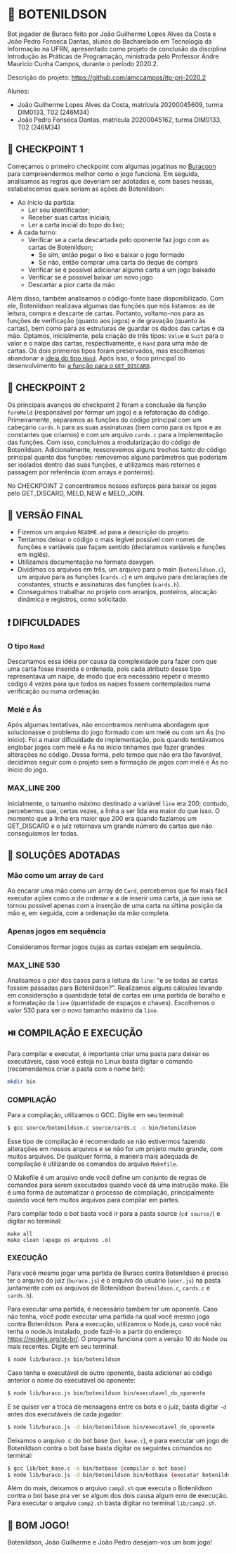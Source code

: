 # :robot: BOTENILDSON
Bot jogador de Buraco feito por João Guilherme Lopes Alves da Costa e João Pedro Fonseca Dantas, alunos do Bacharelado em Tecnologia da Informação na UFRN, apresentado como projeto de conclusão da disciplina Introdução às Práticas de Programação, ministrada pelo Professor Andre Mauricio Cunha Campos, durante o período 2020.2.

Descrição do projeto: https://github.com/amccampos/itp-prj-2020.2

Alunos:
- João Guilherme Lopes Alves da Costa, matrícula 20200045609, turma DIM0133, T02 (246M34)
- João Pedro Fonseca Dantas, matrícula 20200045162, turma DIM0133, T02 (246M34)

## :pushpin: CHECKPOINT 1

Começamos o primeiro checkpoint com algumas jogatinas no [Buracoon](https://buracoon.com.br/) para compreendermos melhor como o jogo funciona. Em seguida, analisamos as regras que deveriam ser adotadas e, com bases nessas, estabelecemos quais seriam as ações de Botenildson:

- Ao ínicio da partida:
    - Ler seu identificador;
    - Receber suas cartas iniciais;
    - Ler a carta inicial do topo do lixo;
- A cada turno:
    - Verificar se a carta descartada pelo oponente faz jogo com as cartas de Botenildson;
        - Se sim, então pegar o lixo e baixar o jogo formado
        - Se não, então comprar uma carta do deque de compra
    - Verificar se é possível adicionar alguma carta a um jogo baixado
    - Verificar se é possível baixar um novo jogo
    - Descartar a pior carta da mão

Além disso, também analisamos o código-fonte base disponibilizado. Com ele, Botenildson realizava algumas das funções que nós listamos: as de leitura, compra e descarte de cartas. Portanto, voltamo-nos para as funções de verificação (quanto aos jogos) e de gravação (quanto às cartas), bem como para as estruturas de guardar os dados das cartas e da mão. Optamos, inicialmente, pela criação de três tipos: `Value` e `Suit` para o valor e o naipe das cartas, respectivamente, e `Hand` para uma mão de cartas. Os dois primeiros tipos foram preservados, mas escolhemos abandonar a [ideia do tipo `Hand`](##DIFICULDADES). Após isso, o foco principal do desenvolvimento foi [a função para o `GET_DISCARD`](##dificuldades).

## :pushpin: CHECKPOINT 2

Os principais avanços do checkpoint 2 foram a conclusão da função `formMeld` (responsável por formar um jogo) e a refatoração da código. Primeiramente, separamos as funções do código principal com um cabeçário `cards.h` para as suas assinaturas (bem como para os tipos e as constantes que criamos) e com um arquivo `cards.c` para a implementação das funções. Com isso, concluímos a modularização do código de Botenildson. Adicionalmente, reescrevemos alguns trechos tanto do código principal quanto das funções: removemos alguns parâmetros que poderiam ser isolados dentro das suas funções, e utilizamos mais retornos e passagem por referência (com arrays e ponteiros).

No CHECKPOINT 2 concentramos nossos esforços para baixar os jogos pelo GET_DISCARD, MELD_NEW e MELD_JOIN.

## :pushpin: VERSÃO FINAL

- Fizemos um arquivo `README.md` para a descrição do projeto. 
- Tentamos deixar o código o mais legível possível com nomes de funções e variáveis que façam sentido (declaramos variáveis e funções em inglês).
- Utilizamos documentação no formato doxygen.
- Dividimos os arquivos em três, um arquivo para o main (`botenildson.c`), um arquivo para as funções (`cards.c`) e um arquivo para declarações de constantes, structs e assinaturas das funções (`cards.h`).
- Conseguimos trabalhar no projeto com arranjos, ponteiros, alocação dinâmica e registros, como solicitado. 

## :exclamation: DIFICULDADES

### O tipo `Hand`

Descartamos essa idéia por causa da complexidade para fazer com que uma carta fosse inserida e ordenada, pois cada atributo desse tipo representava um naipe, de modo que era necessário repetir o mesmo código 4 vezes para que todos os naipes fossem contemplados numa verificação ou numa ordenação.

### Melé e Ás

Após algumas tentativas, não encontramos nenhuma abordagem que solucionasse o problema do jogo formado com um melé ou com um Ás (no início). Foi a maior dificuldade de implementação, pois quando tentávamos englobar jogos com melé e Ás no início tínhamos que fazer grandes alterações no código. Dessa forma, pelo tempo que não era tão favorável, decidimos seguir com o projeto sem a formação de jogos com melé e Ás no ínicio do jogo.

### MAX_LINE 200

Inicialmente, o tamanho máximo destinado a variável `line` era 200; contudo, percebemos que, certas vezes, a linha a ser lida era maior do que isso. O momento que a linha era maior que 200 era quando fazíamos um GET_DISCARD e o juíz retornava um grande número de cartas que não conseguíamos ler todas.

## :nut_and_bolt: SOLUÇÕES ADOTADAS

### Mão como um array de `Card`

Ao encarar uma mão como um array de `Card`, percebemos que foi mais fácil executar ações como a de ordenar e a de inserir uma carta, já que isso se tornou possível apenas com a inserção de uma carta na última posição da mão e, em seguida, com a ordenação da mão completa.

### Apenas jogos em sequência

Consideramos formar jogos cujas as cartas estejam em sequência.

### MAX_LINE 530

Analisamos o pior dos casos para a leitura da `line`: "e se todas as cartas fossem passadas para Botenildson?". Realizamos alguns cálculos levando em consideração a quantidade total de cartas em uma partida de baralho e a formatação da `line` (quantidade de espaços e chaves). Escolhemos o valor 530 para ser o novo tamanho máximo da `line`.

## ⏯️ COMPILAÇÃO E EXECUÇÃO

Para compilar e executar, é importante criar uma pasta para deixar os executáveis, caso você esteja no Linux basta digitar o comando (recomendamos criar a pasta com o nome bin):

```sh
mkdir bin
```

### COMPILAÇÃO

Para a compilação, utilizamos o GCC. Digite em seu terminal:

```sh
$ gcc source/botenildson.c source/cards.c -o bin/botenildson
```

Esse tipo de compilação é recomendado se não estivermos fazendo alterações em nossos arquivos e se não for um projeto muito grande, com muitos arquivos. De qualquer forma, a maneira mais adequada de compilação é utilizando os comandos do arquivo `Makefile`.

O Makefile é um arquivo onde você define um conjunto de regras de comandos para serem executados quando você dá uma instrução make. Ele é uma forma de automatizar o processo de compilação, principalmente quando você tem muitos arquivos para compilar em partes.

Para compilar todo o bot basta você ir para a pasta source (`cd source/`) e digitar no terminal:

```
make all
make clean (apaga os arquivos .o)
```

### EXECUÇÃO

Para você mesmo jogar uma partida de Buraco contra Botenildson é preciso ter o arquivo do juíz (`buraco.js`) e o arquivo do usuário (`user.js`) na pasta juntamente com os arquivos de Botenildson (`botenildson.c`, `cards.c` e `cards.h`).

Para executar uma partida, é necessário também ter um oponente. Caso não tenha, você pode executar uma partida na qual você mesmo joga contra Botenildson. Para a execução, utilizamos o Node.js, caso você não tenha o nodeJs instalado, pode fazê-lo a partir do endereço https://nodejs.org/pt-br/. O programa funciona com a versão 10 do Node ou mais recentes. Digite em seu terminal:

```sh
$ node lib/buraco.js bin/botenildson
```

Caso tenha o executável de outro oponente, basta adicionar ao código anterior o nome do executável do oponente:

```sh
$ node lib/buraco.js bin/botenildson bin/executavel_do_oponente
```

E se quiser ver a troca de mensagens entre os bots e o juíz, basta digitar `-d` antes dos executáveis de cada jogador:

```sh
$ node lib/buraco.js -d bin/botenildson bin/executavel_do_oponente
```

Deixamos o arquivo .c do bot base (`bot_base.c`), e para executar um jogo de Botenildson contra o bot base basta digitar os seguintes comandos no terminal:

```sh
$ gcc lib/bot_base.c -o bin/botbase (compilar o bot base)
$ node lib/buraco.js -d bin/botenildson bin/botbase (executar botenildson x bot base)
```

Além do mais, deixamos o arquivo `camp2.sh` que executa o Botenildson contra o bot base pra ver se algum dos dois causa algum erro de execução. Para executar o arquivo `camp2.sh` basta digitar no terminal `lib/camp2.sh`.

## 🤝 BOM JOGO!
Botenildson, João Guilherme e João Pedro desejam-vos um bom jogo!
